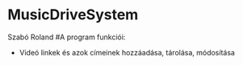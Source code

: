 # MusicDriveSystem
Szabó Roland
#A program funkciói:
- Videó linkek és azok címeinek hozzáadása, tárolása, módosítása